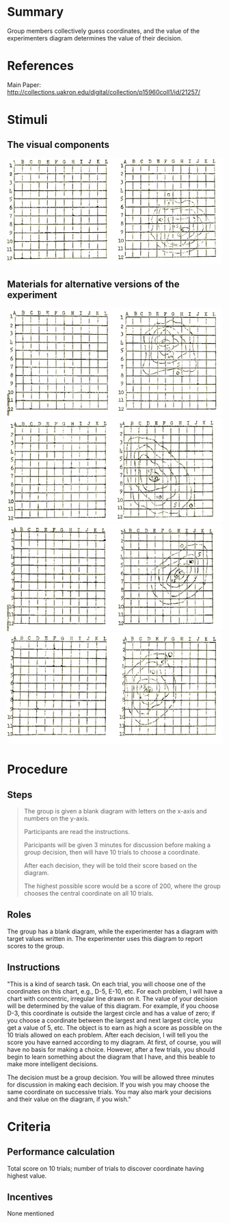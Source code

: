 # Summary
Group members collectively guess coordinates, and the value of the experimenters diagram determines the value of their decision. 

# References
Main Paper: http://collections.uakron.edu/digital/collection/p15960coll1/id/21257/

# Stimuli
## The visual components
![89](images/89.png)

## Materials for alternative versions of the experiment 
![90](images/90.png)
![91](images/91.png)
![92](images/92.png)
![93](images/93.png)

# Procedure
## Steps
>The group is given a blank diagram with letters on the x-axis and numbers on the y-axis.
>
>Participants are read the instructions.
>
>Paricipants will be given 3 minutes for discussion before making a group decision, then will have 10 trials to choose a coordinate.
>
>After each decision, they will be told their score based on the diagram.
>
>The highest possible score would be a score of 200, where the group chooses the central coordinate on all 10 trials.

## Roles 
The group has a blank diagram, while the experimenter has a diagram with target values written in. The experimenter uses this diagram to report scores to the group.

## Instructions
"This is a kind of search task. On each trial, you will choose one of the coordinates on this chart, e.g., D-5, E-10, etc. For each problem, I will have a chart with concentric, irregular line drawn on it. The value of your decision will be determined by the value of this diagram. For example, if you choose D-3, this coordinate is outside the largest circle and has a value of zero; if you choose a coordinate between the largest and next largest circle, you get a value of 5, etc. The object is to earn as high a score as possible on the 10 trials allowed on each problem. After each decision, I will tell you the score you have earned according to my diagram. At first, of course, you will have no basis for making a choice. However, after a few trials, you should begin to learn something about the diagram that I have, and this beable to make more intelligent decisions.

The decision must be a group decision. You will be allowed three minutes for discussion in making each decision. If you wish you may choose the same coordinate on successive trials. You may also mark your decisions and their value on the diagram, if you wish."


# Criteria
## Performance calculation
Total score on 10 trials; number of trials to discover coordinate having highest value.

## Incentives
None mentioned
